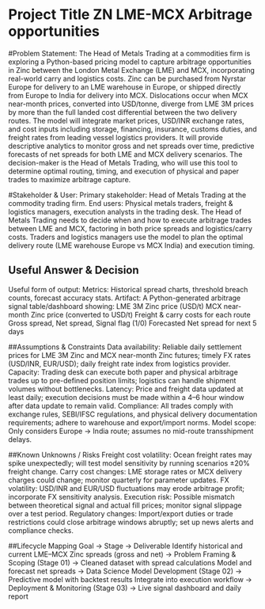 # Project Title ZN LME-MCX Arbitrage opportunities

#Problem Statement:
The Head of Metals Trading at a commodities firm is exploring a Python-based pricing model to capture arbitrage opportunities in Zinc between the London Metal Exchange (LME) and MCX, incorporating real-world carry and logistics costs. Zinc can be purchased from Nyrstar Europe for delivery to an LME warehouse in Europe, or shipped directly from Europe to India for delivery into MCX. Dislocations occur when MCX near-month prices, converted into USD/tonne, diverge from LME 3M prices by more than the full landed cost differential between the two delivery routes.
The model will integrate market prices, USD/INR exchange rates, and cost inputs including storage, financing, insurance, customs duties, and freight rates from leading vessel logistics providers. It will provide descriptive analytics to monitor gross and net spreads over time, predictive forecasts of net spreads for both LME and MCX delivery scenarios. The decision-maker is the Head of Metals Trading, who will use this tool to determine optimal routing, timing, and execution of physical and paper trades to maximize arbitrage capture.

#Stakeholder & User:
Primary stakeholder: Head of Metals Trading at the commodity trading firm.
End users: Physical metals traders, freight & logistics managers, execution analysts in the trading desk.
The Head of Metals Trading needs to decide when and how to execute arbitrage trades between LME and MCX, factoring in both price spreads and logistics/carry costs.
Traders and logistics managers use the model to plan the optimal delivery route (LME warehouse Europe vs MCX India) and execution timing.

## Useful Answer & Decision
Useful form of output:
Metrics: Historical spread charts, threshold breach counts, forecast accuracy stats.
Artifact: A Python-generated arbitrage signal table/dashboard showing:
LME 3M Zinc price (USD/t)
MCX near-month Zinc price (converted to USD/t)
Freight & carry costs for each route
Gross spread, Net spread, Signal flag (1/0)
Forecasted Net spread for next 5 days

##Assumptions & Constraints
Data availability: Reliable daily settlement prices for LME 3M Zinc and MCX near-month Zinc futures; timely FX rates (USD/INR, EUR/USD); daily freight rate index from logistics provider.
Capacity: Trading desk can execute both paper and physical arbitrage trades up to pre-defined position limits; logistics can handle shipment volumes without bottlenecks.
Latency: Price and freight data updated at least daily; execution decisions must be made within a 4–6 hour window after data update to remain valid.
Compliance: All trades comply with exchange rules, SEBI/IFSC regulations, and physical delivery documentation requirements; adhere to warehouse and export/import norms.
Model scope: Only considers Europe → India route; assumes no mid-route transshipment delays.

##Known Unknowns / Risks
Freight cost volatility: Ocean freight rates may spike unexpectedly; will test model sensitivity by running scenarios ±20% freight change.
Carry cost changes: LME storage rates or MCX delivery charges could change; monitor quarterly for parameter updates.
FX volatility: USD/INR and EUR/USD fluctuations may erode arbitrage profit; incorporate FX sensitivity analysis.
Execution risk: Possible mismatch between theoretical signal and actual fill prices; monitor signal slippage over a test period.
Regulatory changes: Import/export duties or trade restrictions could close arbitrage windows abruptly; set up news alerts and compliance checks.

##Lifecycle Mapping
Goal → Stage → Deliverable
Identify historical and current LME–MCX Zinc spreads (gross and net) → Problem Framing & Scoping (Stage 01) → Cleaned dataset with spread calculations
Model and forecast net spreads → Data Science Model Development (Stage 02) → Predictive model with backtest results
Integrate into execution workflow → Deployment & Monitoring (Stage 03) → Live signal dashboard and daily report
